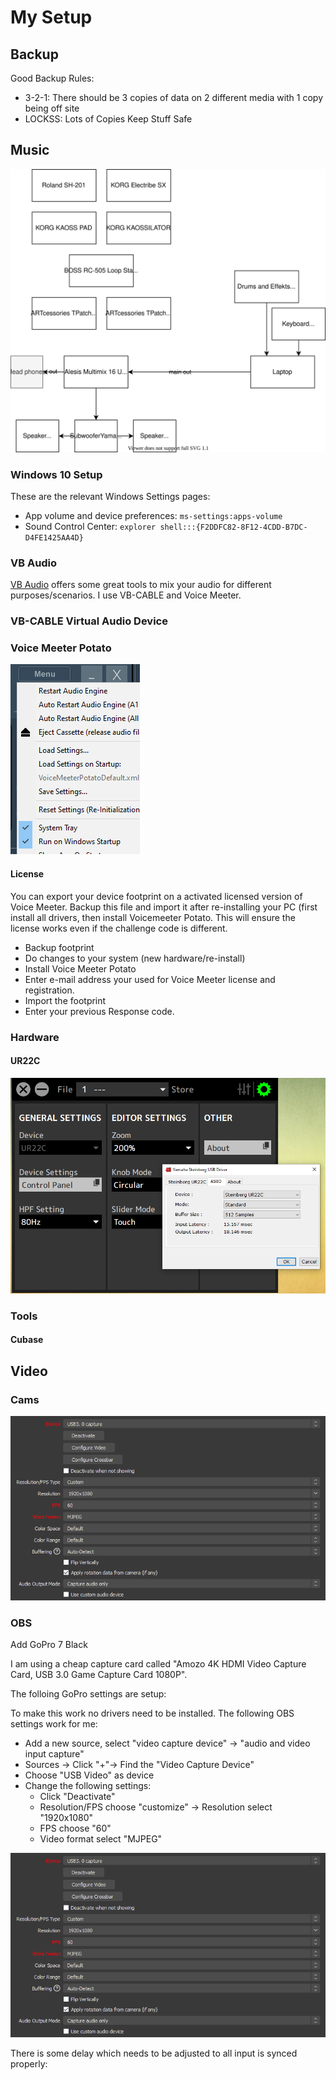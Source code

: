 # My Setup

## Backup

Good Backup Rules:

- 3-2-1: There should be 3 copies of data on 2 different media with 1 copy being off site
- LOCKSS: Lots of Copies Keep Stuff Safe

## Music

![pc-setup-music](_edm-setup.drawio.svg)

### Windows 10 Setup

These are the relevant Windows Settings pages:

- App volume and device preferences: ```ms-settings:apps-volume```
- Sound Control Center: ```explorer shell:::{F2DDFC82-8F12-4CDD-B7DC-D4FE1425AA4D}```

### VB Audio

[VB Audio](https://vb-audio.com) offers some great tools to mix your audio for different purposes/scenarios. I use VB-CABLE and Voice Meeter.

### VB-CABLE Virtual Audio Device

### Voice Meeter Potato

![voice-meeeter-startup](_voice-meeeter-startup.png)

#### License

You can export your device footprint on a activated licensed version of Voice Meeter. Backup this file and import it after re-installing your PC (first install all drivers, then install Voicemeeter Potato. This will ensure the license works even if the challenge code is different.

- Backup footprint
- Do changes to your system (new hardware/re-install)
- Install Voice Meeter Potato
- Enter e-mail address your used for Voice Meeter license and registration.
- Import the footprint
- Enter your previous Response code.

### Hardware

#### UR22C

![ur22c-driver-settings](_ur22c-driver-settings.png)

### Tools

#### Cubase

## Video

### Cams

![gopro](_gopro-usb-capturecard.png)

### OBS

Add GoPro 7 Black

I am using a cheap capture card called "Amozo 4K HDMI Video Capture Card, USB 3.0 Game Capture Card 1080P".

The folloing GoPro settings are setup:

To make this work no drivers need to be installed. The following OBS settings work for me:

- Add a new source, select "video capture device" → "audio and video input capture"
- Sources → Click "+"→ Find the "Video Capture Device"
- Choose "USB Video" as device
- Change the following settings:
  - Click "Deactivate"
  - Resolution/FPS choose "customize" → Resolution select "1920x1080"
  - FPS choose "60"
  - Video format select "MJPEG"

![_gopro-usb-capturecard](_gopro-usb-capturecard.png)

There is some delay which needs to be adjusted to all input is synced properly:
